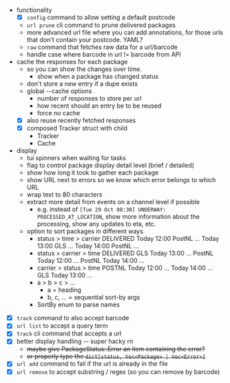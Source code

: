 - functionality
    - [x] `config` command to allow setting a default postcode
    - `url prune` cli command to prune delivered packages 
    - more advanced url file where you can add annotations, for those urls that don't contain your postcode. YAML?
    - `raw` command that fetches raw data for a url/barcode
    - handle case where barcode in url != barcode from API
- cache the responses for each package
    - so you can show the changes over time.
        - show when a package has changed status
    - don't store a new entry if a dupe exists
    - global --cache options
        - number of responses to store per url 
        - how recent should an entry be to be reused
        - force no cache
    - [x] also reuse recently fetched responses
    - [x] composed Tracker struct with child 
        - Tracker
        - Cache
- display
    - tui spinners when waiting for tasks
    - flag to control package display detail level (brief / detailed)
    - show how long it took to gather each package
    - show URL next to errors so we know which error belongs to which URL
    - wrap text to 80 characters
    - extract more detail from events on a channel level if possible
        - e.g. instead of `[Tue 29 Oct 08:30] UNDERWAY: PROCESSED_AT_LOCATION`, show more information about the processing, show any updates to eta, etc. 
    - option to sort packages in different ways
        - status > time > carrier 
            DELIVERED 
                Today 12:00 PostNL ... 
                Today 13:00 GLS ... 
                Today 14:00 PostNL ... 
        - status > carrier > time
            DELIVERED 
                GLS Today 13:00 ... 
                PostNL Today 12:00 ... 
                PostNL Today 14:00 ... 
        - carrier > status > time 
            POSTNL
                Today 12:00 ... 
                Today 14:00 ... 
            GLS
                Today 13:00 ... 
        - a > b > c > ... 
            - a = heading 
            - b, c, ... = sequential sort-by args
        - SortBy enum to parse names
- [x] `track` command to also accept barcode
- [x] `url list` to accept a query term
- [x] `track` cli command that accepts a url
- [x] better display handling -- super hacky rn 
    - ~~maybe give PackageStatus::Error an item containing the error?~~
    - ~~or properly type the `dict[status, Vec<Package> | Vec<Error>]`~~
- [x] `url add` command to fail if the url is already in the file
- [x] `url remove` to accept substring / regex (so you can remove by barcode)